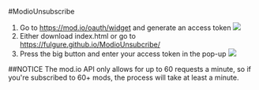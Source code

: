 #ModioUnsubscribe
1. Go to https://mod.io/oauth/widget and generate an access token
[![](https://i.imgur.com/cYw8MEg.png)](https://i.imgur.com/cYw8MEg.png)
2. Either download index.html or go to https://fulgure.github.io/ModioUnsubcribe/
3. Press the big button and enter your access token in the pop-up
[![](https://i.imgur.com/ohIVrTj.png)](https://i.imgur.com/ohIVrTj.png)

##NOTICE
The mod.io API only allows for up to 60 requests a minute, so if you're subscribed to 60+ mods, the process will take at least a minute. 